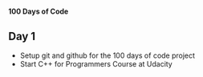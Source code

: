 #### **100 Days of Code**

## **Day 1**

- Setup git and github for the 100 days of code project
- Start C++ for Programmers Course at Udacity

